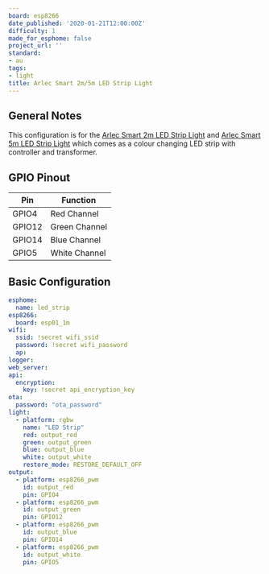 ```yaml
---
board: esp8266
date_published: '2020-01-21T12:00:00Z'
difficulty: 1
made_for_esphome: false
project_url: ''
standard:
- au
tags:
- light
title: Arlec Smart 2m/5m LED Strip Light
---
```


## General Notes

This configuration is for the [Arlec Smart 2m LED Strip Light](https://www.bunnings.com.au/arlec-2m-led-white-smart-colour-changing-strip-light-with-grid-connect_p0099707)
and [Arlec Smart 5m LED Strip Light](https://www.bunnings.com.au/arlec-smart-5m-colour-changing-plus-white-led-strip-light-with-grid-connect_p0099708)
which comes as a colour changing LED strip with controller and transformer.

## GPIO Pinout

| Pin    | Function      |
| ------ | ------------- |
| GPIO4  | Red Channel   |
| GPIO12 | Green Channel |
| GPIO14 | Blue Channel  |
| GPIO5  | White Channel |

## Basic Configuration

```yaml
esphome:
  name: led_strip
esp8266:
  board: esp01_1m
wifi:
  ssid: !secret wifi_ssid
  password: !secret wifi_password
  ap:
logger:
web_server:
api:
  encryption:
    key: !secret api_encryption_key
ota:
  password: "ota_password"
light:
  - platform: rgbw
    name: "LED Strip"
    red: output_red
    green: output_green
    blue: output_blue
    white: output_white
    restore_mode: RESTORE_DEFAULT_OFF
output:
  - platform: esp8266_pwm
    id: output_red
    pin: GPIO4
  - platform: esp8266_pwm
    id: output_green
    pin: GPIO12
  - platform: esp8266_pwm
    id: output_blue
    pin: GPIO14
  - platform: esp8266_pwm
    id: output_white
    pin: GPIO5
```